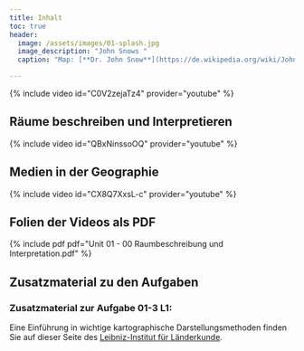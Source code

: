 ```yaml
---
title: Inhalt
toc: true
header:
  image: /assets/images/01-splash.jpg
  image_description: "John Snows "
  caption: "Map: [**Dr. John Snow**](https://de.wikipedia.org/wiki/John_Snow_(Mediziner)) [Wellcome Library via wikimedia](https://w.wiki/QtV)"

---
```


{% include video id="C0V2zejaTz4" provider="youtube" %}

## Räume beschreiben und Interpretieren
{% include video id="QBxNinssoOQ" provider="youtube" %}

## Medien in der Geographie
{% include video id="CX8Q7XxsL-c" provider="youtube" %}

## Folien der Videos als PDF
{% include pdf pdf="Unit 01 - 00 Raumbeschreibung und Interpretation.pdf" %}

## Zusatzmaterial zu den Aufgaben

### Zusatzmaterial zur Aufgabe 01-3 L1:

Eine Einführung in wichtige kartographische Darstellungsmethoden finden Sie auf dieser Seite des [Leibniz-Institut für Länderkunde](https://www.nationalatlas.de/?page_id=179). 